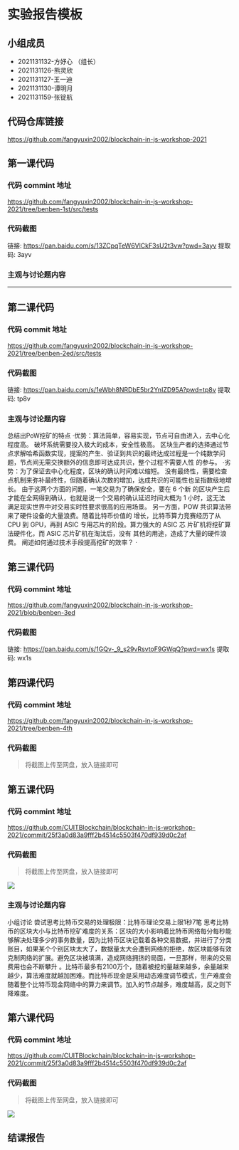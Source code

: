 # 实验报告模板

## 小组成员

- 2021131132-方妤心 （组长）
- 2021131126-熊灵欣
- 2021131127-王一迪
- 2021131130-谭明月
- 2021131159-张锭航


## 代码仓库链接

https://github.com/fangyuxin2002/blockchain-in-js-workshop-2021



## 第一课代码


### 代码 commint 地址

https://github.com/fangyuxin2002/blockchain-in-js-workshop-2021/tree/benben-1st/src/tests


### 代码截图

链接: https://pan.baidu.com/s/13ZCpqTeW6VlCkF3sU2t3vw?pwd=3ayv 提取码: 3ayv 

### 主观与讨论题内容

---


## 第二课代码


### 代码 commit 地址

https://github.com/fangyuxin2002/blockchain-in-js-workshop-2021/tree/benben-2ed/src/tests


### 代码截图

链接: https://pan.baidu.com/s/1eWbh8NRDbE5br2YnIZD95A?pwd=tp8v 提取码: tp8v 


### 主观与讨论题内容

总结出PoW挖矿的特点
·优势：算法简单，容易实现，节点可自由进入，去中心化程度高。
       破坏系统需要投入极大的成本，安全性极高。
       区块生产者的选择通过节点求解哈希函数实现，提案的产生、验证到共识的最终达成过程是一个纯数学问题，节点间无需交换额外的信息即可达成共识，整个过程不需要人性        的参与。
·劣势：为了保证去中心化程度，区块的确认时间难以缩短。
       没有最终性，需要检查点机制来弥补最终性，但随着确认次数的增加，达成共识的可能性也呈指数级地增长。 由于这两个方面的问题，一笔交易为了确保安全，要在 6 个新        的区块产生后才能在全网得到确认，也就是说一个交易的确认延迟时间大概为 1 小时，这无法 满足现实世界中对交易实时性要求很高的应用场景。
       另一方面，POW 共识算法带来了硬件设备的大量浪费。随着比特币价值的 增长，比特币算力竞赛经历了从 CPU 到 GPU，再到 ASIC 专用芯片的阶段。算力强大的 ASIC 芯        片矿机将挖矿算法硬件化，而 ASIC 芯片矿机在淘汰后，没有 其他的用途，造成了大量的硬件浪费。
阐述如何通过技术手段提高挖矿的效率？
·


## 第三课代码


### 代码 commint 地址

https://github.com/fangyuxin2002/blockchain-in-js-workshop-2021/blob/benben-3ed


### 代码截图

链接: https://pan.baidu.com/s/1GQv-_9_s29vRsvtoF9GWqQ?pwd=wx1s 提取码: wx1s 

## 第四课代码


### 代码 commint 地址

https://github.com/fangyuxin2002/blockchain-in-js-workshop-2021/tree/benben-4th


### 代码截图

> 将截图上传至网盘，放入链接即可

## 第五课代码


### 代码 commint 地址

https://github.com/CUITBlockchain/blockchain-in-js-workshop-2021/commit/25f3a0d83a9fff2b4514c5503f470df939d0c2af


### 代码截图

> 将截图上传至网盘，放入链接即可

![](链接)


### 主观与讨论题内容

小组讨论
尝试思考比特币交易的处理极限：比特币理论交易上限1秒7笔
思考比特币的区块大小与比特币挖矿难度的关系：区块的大小影响着比特币网络每分每秒能够解决处理多少的事务数量，因为比特币区块记载着各种交易数据，并进行了分类账目，如果某个个别区块太大了，数据量太大会遭到网络的拒绝，故区块能够有效克制网络的扩展。避免区块被填满，造成网络拥挤的局面，一旦那样，带来的交易费用也会不断攀升 。比特币最多有2100万个，随着被挖的量越来越多，余量越来越少，算法难度就越加困难。而比特币现金是采用动态难度调节模式，生产难度会随着整个比特币现金网络中的算力来调节。加入的节点越多，难度越高，反之则下降难度。

## 第六课代码


### 代码 commint 地址

https://github.com/CUITBlockchain/blockchain-in-js-workshop-2021/commit/25f3a0d83a9fff2b4514c5503f470df939d0c2af


### 代码截图

> 将截图上传至网盘，放入链接即可

![](图片链接放这里)


## 结课报告





